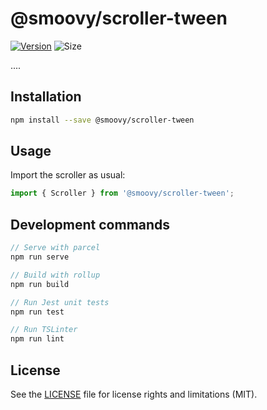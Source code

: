 # @smoovy/scroller-tween
[![Version](https://flat.badgen.net/npm/v/@smoovy/scroller-tween)](https://www.npmjs.com/package/@smoovy/scroller-tween) ![Size](https://flat.badgen.net/bundlephobia/minzip/@smoovy/scroller-tween)

....

## Installation
```sh
npm install --save @smoovy/scroller-tween
```

## Usage
Import the scroller as usual:
```js
import { Scroller } from '@smoovy/scroller-tween';
```

## Development commands
```js
// Serve with parcel
npm run serve

// Build with rollup
npm run build

// Run Jest unit tests
npm run test

// Run TSLinter
npm run lint
```

## License
See the [LICENSE](../../LICENSE) file for license rights and limitations (MIT).